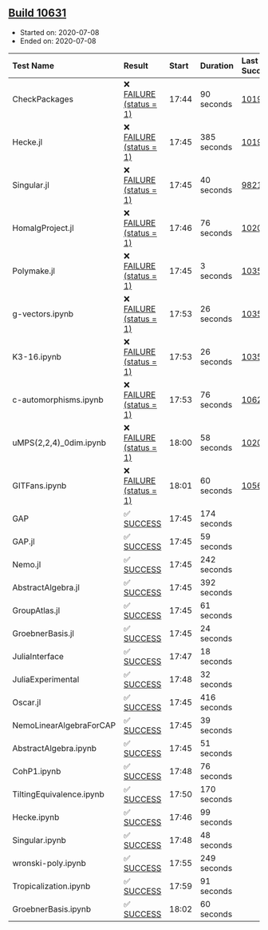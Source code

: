 ## [Build 10631](https://oscarci.mathematik.uni-kl.de/job/oscar/10631/)

* Started on: 2020-07-08
* Ended on: 2020-07-08

| Test Name    | Result | Start | Duration | Last Success | First Failure |
|:-------------|:-------|:------|:---------|:-------------|:--------------|
| CheckPackages | ❌ [FAILURE (status = 1)](https://oscarci.mathematik.uni-kl.de/job/oscar/10631/artifact/logs/build-10631/CheckPackages.log) | 17:44 | 90 seconds | [10197](https://oscarci.mathematik.uni-kl.de/job/oscar/10197/) | [10198](https://oscarci.mathematik.uni-kl.de/job/oscar/10198/) |
| Hecke.jl | ❌ [FAILURE (status = 1)](https://oscarci.mathematik.uni-kl.de/job/oscar/10631/artifact/logs/build-10631/Hecke.jl.log) | 17:45 | 385 seconds | [10197](https://oscarci.mathematik.uni-kl.de/job/oscar/10197/) | [10198](https://oscarci.mathematik.uni-kl.de/job/oscar/10198/) |
| Singular.jl | ❌ [FAILURE (status = 1)](https://oscarci.mathematik.uni-kl.de/job/oscar/10631/artifact/logs/build-10631/Singular.jl.log) | 17:45 | 40 seconds | [9821](https://oscarci.mathematik.uni-kl.de/job/oscar/9821/) | [9822](https://oscarci.mathematik.uni-kl.de/job/oscar/9822/) |
| HomalgProject.jl | ❌ [FAILURE (status = 1)](https://oscarci.mathematik.uni-kl.de/job/oscar/10631/artifact/logs/build-10631/HomalgProject.jl.log) | 17:46 | 76 seconds | [10209](https://oscarci.mathematik.uni-kl.de/job/oscar/10209/) | [10210](https://oscarci.mathematik.uni-kl.de/job/oscar/10210/) |
| Polymake.jl | ❌ [FAILURE (status = 1)](https://oscarci.mathematik.uni-kl.de/job/oscar/10631/artifact/logs/build-10631/Polymake.jl.log) | 17:45 | 3 seconds | [10356](https://oscarci.mathematik.uni-kl.de/job/oscar/10356/) | [10357](https://oscarci.mathematik.uni-kl.de/job/oscar/10357/) |
| g-vectors.ipynb | ❌ [FAILURE (status = 1)](https://oscarci.mathematik.uni-kl.de/job/oscar/10631/artifact/logs/build-10631/g-vectors.ipynb.log) | 17:53 | 26 seconds | [10356](https://oscarci.mathematik.uni-kl.de/job/oscar/10356/) | [10357](https://oscarci.mathematik.uni-kl.de/job/oscar/10357/) |
| K3-16.ipynb | ❌ [FAILURE (status = 1)](https://oscarci.mathematik.uni-kl.de/job/oscar/10631/artifact/logs/build-10631/K3-16.ipynb.log) | 17:53 | 26 seconds | [10356](https://oscarci.mathematik.uni-kl.de/job/oscar/10356/) | [10357](https://oscarci.mathematik.uni-kl.de/job/oscar/10357/) |
| c-automorphisms.ipynb | ❌ [FAILURE (status = 1)](https://oscarci.mathematik.uni-kl.de/job/oscar/10631/artifact/logs/build-10631/c-automorphisms.ipynb.log) | 17:53 | 76 seconds | [10629](https://oscarci.mathematik.uni-kl.de/job/oscar/10629/) | [10630](https://oscarci.mathematik.uni-kl.de/job/oscar/10630/) |
| uMPS(2,2,4)_0dim.ipynb | ❌ [FAILURE (status = 1)](https://oscarci.mathematik.uni-kl.de/job/oscar/10631/artifact/logs/build-10631/uMPS-2-2-4-_0dim.ipynb.log) | 18:00 | 58 seconds | [10209](https://oscarci.mathematik.uni-kl.de/job/oscar/10209/) | [10210](https://oscarci.mathematik.uni-kl.de/job/oscar/10210/) |
| GITFans.ipynb | ❌ [FAILURE (status = 1)](https://oscarci.mathematik.uni-kl.de/job/oscar/10631/artifact/logs/build-10631/GITFans.ipynb.log) | 18:01 | 60 seconds | [10566](https://oscarci.mathematik.uni-kl.de/job/oscar/10566/) | [10567](https://oscarci.mathematik.uni-kl.de/job/oscar/10567/) |
| GAP | ✅ [SUCCESS](https://oscarci.mathematik.uni-kl.de/job/oscar/10631/artifact/logs/build-10631/GAP.log) | 17:45 | 174 seconds |  |  |
| GAP.jl | ✅ [SUCCESS](https://oscarci.mathematik.uni-kl.de/job/oscar/10631/artifact/logs/build-10631/GAP.jl.log) | 17:45 | 59 seconds |  |  |
| Nemo.jl | ✅ [SUCCESS](https://oscarci.mathematik.uni-kl.de/job/oscar/10631/artifact/logs/build-10631/Nemo.jl.log) | 17:45 | 242 seconds |  |  |
| AbstractAlgebra.jl | ✅ [SUCCESS](https://oscarci.mathematik.uni-kl.de/job/oscar/10631/artifact/logs/build-10631/AbstractAlgebra.jl.log) | 17:45 | 392 seconds |  |  |
| GroupAtlas.jl | ✅ [SUCCESS](https://oscarci.mathematik.uni-kl.de/job/oscar/10631/artifact/logs/build-10631/GroupAtlas.jl.log) | 17:45 | 61 seconds |  |  |
| GroebnerBasis.jl | ✅ [SUCCESS](https://oscarci.mathematik.uni-kl.de/job/oscar/10631/artifact/logs/build-10631/GroebnerBasis.jl.log) | 17:45 | 24 seconds |  |  |
| JuliaInterface | ✅ [SUCCESS](https://oscarci.mathematik.uni-kl.de/job/oscar/10631/artifact/logs/build-10631/JuliaInterface.log) | 17:47 | 18 seconds |  |  |
| JuliaExperimental | ✅ [SUCCESS](https://oscarci.mathematik.uni-kl.de/job/oscar/10631/artifact/logs/build-10631/JuliaExperimental.log) | 17:48 | 32 seconds |  |  |
| Oscar.jl | ✅ [SUCCESS](https://oscarci.mathematik.uni-kl.de/job/oscar/10631/artifact/logs/build-10631/Oscar.jl.log) | 17:45 | 416 seconds |  |  |
| NemoLinearAlgebraForCAP | ✅ [SUCCESS](https://oscarci.mathematik.uni-kl.de/job/oscar/10631/artifact/logs/build-10631/NemoLinearAlgebraForCAP.log) | 17:45 | 39 seconds |  |  |
| AbstractAlgebra.ipynb | ✅ [SUCCESS](https://oscarci.mathematik.uni-kl.de/job/oscar/10631/artifact/logs/build-10631/AbstractAlgebra.ipynb.log) | 17:45 | 51 seconds |  |  |
| CohP1.ipynb | ✅ [SUCCESS](https://oscarci.mathematik.uni-kl.de/job/oscar/10631/artifact/logs/build-10631/CohP1.ipynb.log) | 17:48 | 76 seconds |  |  |
| TiltingEquivalence.ipynb | ✅ [SUCCESS](https://oscarci.mathematik.uni-kl.de/job/oscar/10631/artifact/logs/build-10631/TiltingEquivalence.ipynb.log) | 17:50 | 170 seconds |  |  |
| Hecke.ipynb | ✅ [SUCCESS](https://oscarci.mathematik.uni-kl.de/job/oscar/10631/artifact/logs/build-10631/Hecke.ipynb.log) | 17:46 | 99 seconds |  |  |
| Singular.ipynb | ✅ [SUCCESS](https://oscarci.mathematik.uni-kl.de/job/oscar/10631/artifact/logs/build-10631/Singular.ipynb.log) | 17:48 | 48 seconds |  |  |
| wronski-poly.ipynb | ✅ [SUCCESS](https://oscarci.mathematik.uni-kl.de/job/oscar/10631/artifact/logs/build-10631/wronski-poly.ipynb.log) | 17:55 | 249 seconds |  |  |
| Tropicalization.ipynb | ✅ [SUCCESS](https://oscarci.mathematik.uni-kl.de/job/oscar/10631/artifact/logs/build-10631/Tropicalization.ipynb.log) | 17:59 | 91 seconds |  |  |
| GroebnerBasis.ipynb | ✅ [SUCCESS](https://oscarci.mathematik.uni-kl.de/job/oscar/10631/artifact/logs/build-10631/GroebnerBasis.ipynb.log) | 18:02 | 60 seconds |  |  |
